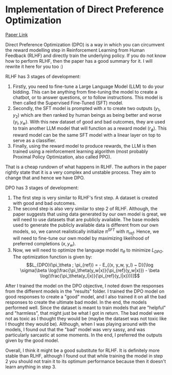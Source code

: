 # Implementation of Direct Preference Optimization 

[Paper Link](https://arxiv.org/pdf/2305.18290.pdf)

Direct Preference Optimization (DPO) is a way in which you can circumvent the reward modelling step in Reinforcement Learning from Human Feedback (RLHF) and directly train the underlying policy. If you do not know how to perform RLHF, then the paper has a good summary for it. I will rewrite it here for you too :) 

RLHF has 3 stages of development: 
1.  Firstly, you need to fine-tune a Large Language Model (LLM) to do your bidding. This can be anything from fine-tuning the model to create a chatbot, or to answer questions, or to follow instructions. This model is then called the Supervised Fine-Tuned (SFT) model. 
2.  Secondly, the SFT model is prompted with $x$ to create two outputs $(y_1, y_2)$ which are then ranked by human beings as being better and worse $(y_l, y_w)$. With this new dataset of good and bad outcomes, they are used to train another LLM model that will function as a reward model $(r_\phi)$. This reward model can be the same SFT model with a linear layer on top to serve as a classifier. 
3.  Finally, using the reward model to produce rewards, the LLM is then trained using a reinforcement learning algorithm (most probably Proximal Policy Optimization, also called PPO).

That is a cheap rundown of what happens in RLHF. The authors in the paper rightly state that it is a very complex and unstable process. They aim to change that and hence we have DPO. 

DPO has 3 stages of development: 
1.  The first step is very similar to RLHF's first step. A dataset is created with good and bad outcomes. 
2.  The second step is also very similar to step 2 of RLHF. Although, the paper suggests that using data generated by our own model is great, we will need to use datasets that are publicly available. The base models used to generate the publicly available data is different from our own models, so, we cannot realistically initialize $\pi^{SFT}$ with $\pi_{ref}$. Hence, we will need to fine-tune our own model by maximizing likelihood of preferred completions $(x, y_w)$. 
3.  Now, we will need to optimize the language model $\pi_\theta$ to minimize $L_{DPO}$. The optimization function is given by: $$L_{DPO}(\pi_\theta ; \pi_{ref}) = - E_{(x, y_w, y_l) ~ D}[\log \sigma(\beta \log(\frac{\pi_\theta(y_w|x)}{\pi_{ref}(y_w|x)}) - \beta \log(\frac{\pi_\theta(y_l|x)}{\pi_{ref}(y_l|x)}))]$$ 

After I trained the model on the DPO objective, I noted down the responses from the different models in the "results" folder. I trained the DPO model on good responses to create a "good" model, and I also trained it on all the bad responses to create the ultimate bad model. In the end, the models performed well. Since the dataset is meant to train models that are "helpful" and "harmless", that might just be what I got in return. The bad model were not as toxic as I thought they would be (maybe the dataset was not toxic like I thought they would be). Although, when I was playing around with the models, I found out that the "bad" model was very sassy, and was particularly sarcastic at some moments. In the end, I preferred the outputs given by the good model.

Overall, I think it might be a good substitute for RLHF. It is definitely more stable than RLHF, although I found out that while training the model in step 2 you should not train it to its optimum performance because then it doesn't learn anything in step 3.